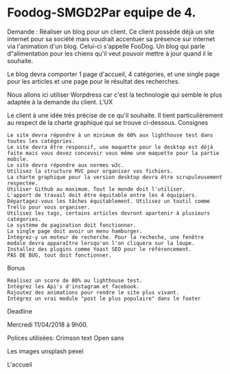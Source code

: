 # Foodog-SMGD2Par equipe de 4.

Demande : Réaliser un blog pour un client. Ce client possède déjà un site internet pour sa société mais voudrait accentuer sa présence sur internet via l'animation d'un blog. Celui-ci s'appelle FooDog. Un blog qui parle d"alimentation pour les chiens qu'il veut pouvoir mettre à jour quand il le souhaite.

Le blog devra comporter 1 page d'accueil, 4 catégories, et une single page pour les articles et une page pour le résultat des recherches.

Nous allons ici utiliser Worpdress car c'est la technologie qui semble le plus adaptée à la demande du client.
L'UX

Le client à une idée très précise de ce qu'il souhaite. Il tient particulièrement au respect de la charte graphique qui se trouve ci-dessous.
Consignes

    Le site devra répondre à un minimum de 60% aux lighthouse test dans toutes les catégories.
    Le site devra être responsif, une maquette pour le desktop est déjà faite mais vous devez concevoir vous même une maquette pour la partie mobile.
    Le site devra répondre aux normes w3c.
    Utilisez la structure MVC pour organiser vos fichiers.
    La charte graphique pour la version desktop devra être scrupuleusement respectée.
    Utiliser Github au maximum. Tout le monde doit l'utiliser.
    L'apport de travail doit être équitable entre les 4 équipiers. Départagez-vous les tâches équitablement. Utilisez un toutil comme Trello pour vous organiser.
    Utilisez les tags, certains articles devront apartenir à plusieurs catégories.
    Le système de pagination doit fonctionner.
    La single page doit avoir un menu hamburger.
    Intégrez-y un moteur de recherche. Pour la recheche, une fenêtre modale devra apparaître lorsqu'on l'on cliquera sur la loupe.
    Installez des plugins comme Yoast SEO pour le référencement.
    PAS DE BUG, tout doit fonctionner.

Bonus

    Réalisez un score de 80% au lighthouse test.
    Intégrez les Api's d'instagram et facebook.
    Rajoutez des animations pour rendre le site plus vivant.
    Intégrez un vrai module "post le plus populaire" dans le footer

Deadline

Mercredi 11/04/2018 à 9h00.

Polices utilisées: Crimson text Open sans

Les images unsplash pexel

L'accueil
